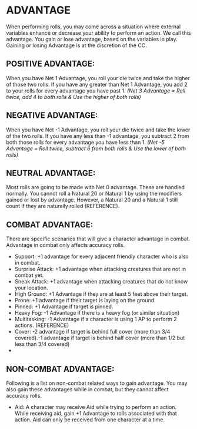 # ADVANTAGE

When performing rolls, you may come across a situation where external variables enhance or decrease your ability to perform an action. We call this advantage. You gain or lose advantage, based on the variables in play. Gaining or losing Advantage is at the discretion of the CC. 

## POSITIVE ADVANTAGE: 

When you have Net 1 Advantage, you roll your die twice and take the higher of those two rolls. If you have any greater than Net 1 Advantage, you add 2 to your rolls for every advantage you have past 1.	   *(Net 3 Advantage = Roll twice, add 4 to both rolls & Use the higher of both rolls)*

## NEGATIVE ADVANTAGE:  

When you have Net -1 Advantage, you roll your die twice and take the lower of the two rolls. If you have any less than -1 advantage, you subtract 2 from both those rolls for every advantage you have less than 1. *(Net -5 Advantage = Roll twice, subtract 6 from both rolls & Use the lower of both rolls)*

## NEUTRAL ADVANTAGE: 

Most rolls are going to be made with Net 0 advantage. These are handled normally.
You cannot roll a Natural 20 or Natural 1 by using the modifiers gained or lost by advantage. However, a Natural 20 and a Natural 1 still count if they are naturally rolled (REFERENCE).

## COMBAT ADVANTAGE: 

There are specific scenarios that will give a character advantage in combat. Advantage in combat only affects accuracy rolls. 

-	Support: +1 advantage for every adjacent friendly character who is also in combat.
-	Surprise Attack: +1 advantage when attacking creatures that are not in combat yet.
-	Sneak Attack: +1 advantage when attacking creatures that do not know your location.
-	High Ground: +1 Advantage if they are at least 5 feet above their target.
-	Prone: +1 advantage if their target is laying on the ground. 
-	Pinned: +1 Advantage if target is pinned.
-	Heavy Fog: -1 Advantage if there is a heavy fog (or similar situation)
-	Multitasking: -1 Advantage if a character is using 1 AP to perform 2 actions. (REFERENCE)
-	Cover:  -2 advantage if target is behind full cover (more than 3/4 covered).-1 advantage if target is behind half cover (more than 1/2 but less than 3/4 covered)
-	
## NON-COMBAT ADVANTAGE:  

Following is a list on non-combat related ways to gain advantage. You may also gain these advantages while in combat, but they cannot affect accuracy rolls.

-	Aid: A character may receive Aid while trying to perform an action. While receiving aid, gain +1 Advantage to rolls associated with that action. Aid can only be received from one character at a time. 
